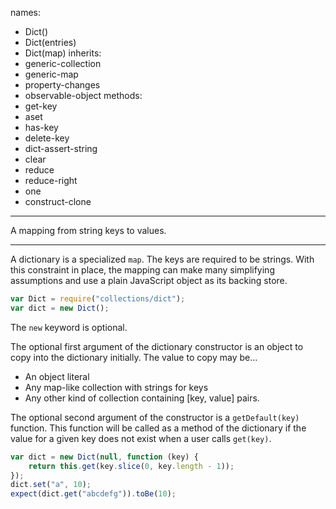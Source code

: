 names:
-   Dict()
-   Dict(entries)
-   Dict(map)
inherits:
-   generic-collection
-   generic-map
-   property-changes
-   observable-object
methods:
-   get-key
-   aset
-   has-key
-   delete-key
-   dict-assert-string
-   clear
-   reduce
-   reduce-right
-   one
-   construct-clone
---

A mapping from string keys to values.

---

A dictionary is a specialized `map`.
The keys are required to be strings.
With this constraint in place, the mapping can make many simplifying assumptions
and use a plain JavaScript object as its backing store.

```js
var Dict = require("collections/dict");
var dict = new Dict();
```

The `new` keyword is optional.

The optional first argument of the dictionary constructor is an object to copy
into the dictionary initially.
The value to copy may be…

-   An object literal
-   Any map-like collection with strings for keys
-   Any other kind of collection containing [key, value] pairs.

The optional second argument of the constructor is a `getDefault(key)` function.
This function will be called as a method of the dictionary if the value for a
given key does not exist when a user calls `get(key)`.

```js
var dict = new Dict(null, function (key) {
    return this.get(key.slice(0, key.length - 1));
});
dict.set("a", 10);
expect(dict.get("abcdefg")).toBe(10);
```

